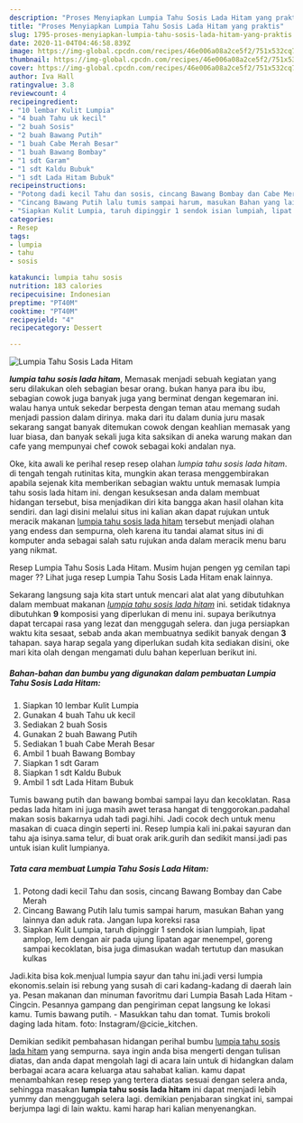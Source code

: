 ```yaml
---
description: "Proses Menyiapkan Lumpia Tahu Sosis Lada Hitam yang praktis"
title: "Proses Menyiapkan Lumpia Tahu Sosis Lada Hitam yang praktis"
slug: 1795-proses-menyiapkan-lumpia-tahu-sosis-lada-hitam-yang-praktis
date: 2020-11-04T04:46:58.839Z
image: https://img-global.cpcdn.com/recipes/46e006a08a2ce5f2/751x532cq70/lumpia-tahu-sosis-lada-hitam-foto-resep-utama.jpg
thumbnail: https://img-global.cpcdn.com/recipes/46e006a08a2ce5f2/751x532cq70/lumpia-tahu-sosis-lada-hitam-foto-resep-utama.jpg
cover: https://img-global.cpcdn.com/recipes/46e006a08a2ce5f2/751x532cq70/lumpia-tahu-sosis-lada-hitam-foto-resep-utama.jpg
author: Iva Hall
ratingvalue: 3.8
reviewcount: 4
recipeingredient:
- "10 lembar Kulit Lumpia"
- "4 buah Tahu uk kecil"
- "2 buah Sosis"
- "2 buah Bawang Putih"
- "1 buah Cabe Merah Besar"
- "1 buah Bawang Bombay"
- "1 sdt Garam"
- "1 sdt Kaldu Bubuk"
- "1 sdt Lada Hitam Bubuk"
recipeinstructions:
- "Potong dadi kecil Tahu dan sosis, cincang Bawang Bombay dan Cabe Merah"
- "Cincang Bawang Putih lalu tumis sampai harum, masukan Bahan yang lainnya dan aduk rata. Jangan lupa koreksi rasa"
- "Siapkan Kulit Lumpia, taruh dipinggir 1 sendok isian lumpiah, lipat amplop, lem dengan air pada ujung lipatan agar menempel, goreng sampai kecoklatan, bisa juga dimasukan wadah tertutup dan masukan kulkas"
categories:
- Resep
tags:
- lumpia
- tahu
- sosis

katakunci: lumpia tahu sosis 
nutrition: 183 calories
recipecuisine: Indonesian
preptime: "PT40M"
cooktime: "PT40M"
recipeyield: "4"
recipecategory: Dessert

---
```



![Lumpia Tahu Sosis Lada Hitam](https://img-global.cpcdn.com/recipes/46e006a08a2ce5f2/751x532cq70/lumpia-tahu-sosis-lada-hitam-foto-resep-utama.jpg)

<b><i>lumpia tahu sosis lada hitam</i></b>, Memasak menjadi sebuah kegiatan yang seru dilakukan oleh sebagian besar orang. bukan hanya para ibu ibu, sebagian cowok juga banyak juga yang berminat dengan kegemaran ini. walau hanya untuk sekedar berpesta dengan teman atau memang sudah menjadi passion dalam dirinya. maka dari itu dalam dunia juru masak sekarang sangat banyak ditemukan cowok dengan keahlian memasak yang luar biasa, dan banyak sekali juga kita saksikan di aneka warung makan dan cafe yang mempunyai chef cowok sebagai koki andalan nya.

Oke, kita awali ke perihal resep resep olahan <i>lumpia tahu sosis lada hitam</i>. di tengah tengah rutinitas kita, mungkin akan terasa menggembirakan apabila sejenak kita memberikan sebagian waktu untuk memasak lumpia tahu sosis lada hitam ini. dengan kesuksesan anda dalam membuat hidangan tersebut, bisa menjadikan diri kita bangga akan hasil olahan kita sendiri. dan lagi disini melalui situs ini kalian akan dapat rujukan untuk meracik makanan <u>lumpia tahu sosis lada hitam</u> tersebut menjadi olahan yang endess dan sempurna, oleh karena itu tandai alamat situs ini di komputer anda sebagai salah satu rujukan anda dalam meracik menu baru yang nikmat.

Resep Lumpia Tahu Sosis Lada Hitam. Musim hujan pengen yg cemilan tapi mager ?? Lihat juga resep Lumpia Tahu Sosis Lada Hitam enak lainnya.


Sekarang langsung saja kita start untuk mencari alat alat yang dibutuhkan dalam membuat makanan <u><i>lumpia tahu sosis lada hitam</i></u> ini. setidak tidaknya dibutuhkan <b>9</b> komposisi yang diperlukan di menu ini. supaya berikutnya dapat tercapai rasa yang lezat dan menggugah selera. dan juga persiapkan waktu kita sesaat, sebab anda akan membuatnya sedikit banyak dengan <b>3</b> tahapan. saya harap segala yang diperlukan sudah kita sediakan disini, oke mari kita olah dengan mengamati dulu bahan keperluan berikut ini.

<!--inarticleads1-->

##### Bahan-bahan dan bumbu yang digunakan dalam pembuatan Lumpia Tahu Sosis Lada Hitam:

1. Siapkan 10 lembar Kulit Lumpia
1. Gunakan 4 buah Tahu uk kecil
1. Sediakan 2 buah Sosis
1. Gunakan 2 buah Bawang Putih
1. Sediakan 1 buah Cabe Merah Besar
1. Ambil 1 buah Bawang Bombay
1. Siapkan 1 sdt Garam
1. Siapkan 1 sdt Kaldu Bubuk
1. Ambil 1 sdt Lada Hitam Bubuk


Tumis bawang putih dan bawang bombai sampai layu dan kecoklatan. Rasa pedas lada hitam ini juga masih awet terasa hangat di tenggorokan.padahal makan sosis bakarnya udah tadi pagi.hihi. Jadi cocok dech untuk menu masakan di cuaca dingin seperti ini. Resep lumpia kali ini.pakai sayuran dan tahu aja isinya.sama telur, di buat orak arik.gurih dan sedikit mansi.jadi pas untuk isian kulit lumpianya. 

<!--inarticleads2-->

##### Tata cara membuat Lumpia Tahu Sosis Lada Hitam:

1. Potong dadi kecil Tahu dan sosis, cincang Bawang Bombay dan Cabe Merah
1. Cincang Bawang Putih lalu tumis sampai harum, masukan Bahan yang lainnya dan aduk rata. Jangan lupa koreksi rasa
1. Siapkan Kulit Lumpia, taruh dipinggir 1 sendok isian lumpiah, lipat amplop, lem dengan air pada ujung lipatan agar menempel, goreng sampai kecoklatan, bisa juga dimasukan wadah tertutup dan masukan kulkas


Jadi.kita bisa kok.menjual lumpia sayur dan tahu ini.jadi versi lumpia ekonomis.selain isi rebung yang susah di cari kadang-kadang di daerah lain ya. Pesan makanan dan minuman favoritmu dari Lumpia Basah Lada Hitam - Cingcin. Pesannya gampang dan pengiriman cepat langsung ke lokasi kamu. Tumis bawang putih. - Masukkan tahu dan tomat. Tumis brokoli daging lada hitam. foto: Instagram/@cicie_kitchen. 

Demikian sedikit pembahasan hidangan perihal bumbu <u>lumpia tahu sosis lada hitam</u> yang sempurna. saya ingin anda bisa mengerti dengan tulisan diatas, dan anda dapat mengolah lagi di acara lain untuk di hidangkan dalam berbagai acara acara keluarga atau sahabat kalian. kamu dapat menambahkan resep resep yang tertera diatas sesuai dengan selera anda, sehingga masakan <b>lumpia tahu sosis lada hitam</b> ini dapat menjadi lebih yummy dan menggugah selera lagi. demikian penjabaran singkat ini, sampai berjumpa lagi di lain waktu. kami harap hari kalian menyenangkan.
